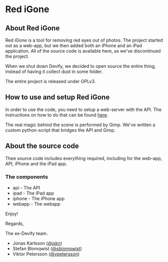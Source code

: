 # Red iGone

## About Red iGone
Red iGone is a tool for removing red eyes out of photos.
The project started out as a web-app, but we then added
both an iPhone and an iPad application. All of the source
code is available here, as we've discontinued the project.

When we shut down Devify, we decided to open source
the entire thing, instead of having it collect dust in
some folder.

The entire project is released under GPLv3. 

## How to use and setup Red iGone
In order to use the code, you need to setup a web-server
with the API. The instructions on how to do that can be
found [here](https://github.com/teamdevify/Red-iGone/wiki/SettingUpRediGone).

The real magic behind the scene is performed by Gimp. 
We've written a custom python-script that bridges the API
and Gimp. 

## About the source code
Thee source code includes everything required, including
for the web-app, API, iPhone and the iPad app.

### The components

* api - The API
* ipad - The iPad app
* iphone - The iPhone app
* webapp - The webapp


Enjoy!

Regards,

The ex-Devify team.

* Jonas Karlsson ([@jskn](https://twitter.com/#!/jskn))
* Stefan Blomqwist ([@sblomqwist](https://twitter.com/#!/sblomqwist)) 
* Viktor Petersson ([@vpetersson](https://twitter.com/#!/vpetersson))
